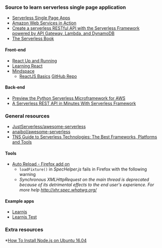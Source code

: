 ### Source to learn serverless single page application

* [Serverless Single Page Apps](https://github.com/benrady/learnjs)
* [Amazon Web Services in Action](https://github.com/AWSinAction)
* [Create a serverless RESTful API with the Serverless Framework powered by API Gateway, Lambda, and DynamoDB](https://cloudonaut.io/create-a-serverless-restful-api-with-the-serverless-framework-powered-by-api-gateway-lambda-and-dynamodb/)
* [The Serverless Book](https://github.com/pmuens/serverless-book)

#### Front-end
* [React Up and Running](https://github.com/stoyan/reactbook)
* [Learning React](https://www.kirupa.com/react/)
* [Mindspace](https://www.youtube.com/channel/UCSJbGtTlrDami-tDGPUV9-w/playlists)
    + [ReactJS Basics](https://www.youtube.com/playlist?list=PL55RiY5tL51oyA8euSROLjMFZbXaV7skS) [GitHub Repo](https://github.com/mschwarzmueller/reactjs-basics)

#### Back-end
* [Preview the Python Serverless Microframework for AWS](https://aws.amazon.com/blogs/developer/preview-the-python-serverless-microframework-for-aws/)
* [A Serverless REST API in Minutes With Serverless Framework](https://dzone.com/articles/a-serverless-rest-api-in-minutes-with-serverless-f)       

### General resources
* [JustServerless/awesome-serverless](JustServerless/awesome-serverless)
* [anaibol/awesome-serverless](https://github.com/anaibol/awesome-serverless)
* [TNS Guide to Serverless Technologies: The Best Frameworks, Platforms and Tools](https://thenewstack.io/tns-guide-serverless-technologies-best-frameworks-platforms-tools/)

#### Tools

* [Auto Reload - Firefox add on](https://addons.mozilla.org/en-US/firefox/addon/auto-reload/)
    + `loadFixture()` in *SpecHelper.js* fails in Firefox with the following warning
    + *Synchronous XMLHttpRequest on the main thread is deprecated because of its detrimental effects to the end user's experience. For more help http://xhr.spec.whatwg.org/*

#### Example apps

* [Learnjs](http://learnjs.jaehyeon.kim.s3-website-us-east-1.amazonaws.com)
* [Learnjs Test](http://learnjs.jaehyeon.kim.s3-website-us-east-1.amazonaws.com/tests/index.html)

### Extra resources

*[How To Install Node.js on Ubuntu 16.04](https://www.digitalocean.com/community/tutorials/how-to-install-node-js-on-ubuntu-16-04)